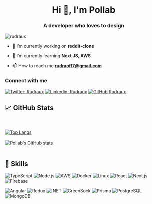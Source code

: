 <h1 align="center">Hi 👋, I'm Pollab</h1>
<h3 align="center">A developer who loves to design</h3>

<p align="left"> <img src="https://komarev.com/ghpvc/?username=rudraux&label=Profile%20views&color=0e75b6&style=flat" alt="rudraux" /> </p>



- 🔭 I’m currently working on **reddit-clone**

- 🌱 I’m currently learning **Next JS, AWS**

- 📫 How to reach me **rudraoff7@gmail.com**

<h3 align="left">Connect with me</h3>

[![Twitter: Rudraux](https://img.shields.io/twitter/follow/rudraux?style=social)](https://twitter.com/rudraux)
[![Linkedin: Rudraux](https://img.shields.io/badge/-rudraux-blue?style=flat-square&logo=Linkedin&logoColor=white&link=https://www.linkedin.com/in/rudraux/)](https://www.linkedin.com/in/rudraux/)
[![GitHub Rudraux](https://img.shields.io/github/followers/rudraux?label=follow&style=social)](https://github.com/RudraUX)

## &#x1f4c8; GitHub Stats

<br>

[![Top Langs](https://github-readme-stats.vercel.app/api/top-langs/?username=rudraux&langs_count=5&show_icons=true&theme=dark)](https://github.com/rudraux/github-readme-stats)
<br>
<br>
![Pollab's GitHub stats](https://github-readme-stats.vercel.app/api?username=rudraux&show_icons=true&theme=dark)
<br>
<br>

## 💼 Skills

![TypeScript](https://img.shields.io/badge/-TypeScript-000?&logo=TypeScript)
![Node.js](https://img.shields.io/badge/-Node.js-000?&logo=node.js)
![AWS](https://img.shields.io/badge/-AWS-000?&logo=Amazon-AWS&logoColor=F90)
![Docker](https://img.shields.io/badge/-Docker-000?&logo=Docker)
![Linux](https://img.shields.io/badge/-Linux-000?&logo=Linux)
![React](https://img.shields.io/badge/-React-000?&logo=React)
![Next.js](https://img.shields.io/badge/-Next.js-000?&logo=Next.js)
![Firebase](https://img.shields.io/badge/-Firebase-000?&logo=Firebase)
<br>

![Angular](https://img.shields.io/badge/-Angular-000?&logo=Angular)
![Redux](https://img.shields.io/badge/-Redux-000?&logo=Redux)
![.NET](https://img.shields.io/badge/-.NET-000?&logo=.NET)
![GreenSock](https://img.shields.io/badge/-GreenSock-000?&logo=GreenSock)
![Prisma](https://img.shields.io/badge/-Prisma-000?&logo=Prisma)
![PostgreSQL](https://img.shields.io/badge/-PostgreSQL-000?&logo=PostgreSQL)
![MongoDB](https://img.shields.io/badge/-MongoDB-000?&logo=MongoDB)




